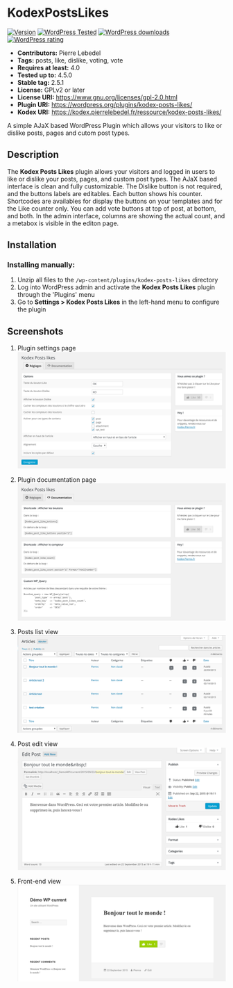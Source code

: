 # KodexPostsLikes

[![Version](https://img.shields.io/wordpress/plugin/v/kodex-posts-likes.svg?style=flat-square)](https://wordpress.org/plugins/kodex-posts-likes/)
[![WordPress Tested](https://img.shields.io/wordpress/v/kodex-posts-likes.svg?style=flat-square)](https://wordpress.org/plugins/kodex-posts-likes/)
[![WordPress downloads](https://img.shields.io/wordpress/plugin/dt/kodex-posts-likes.svg?style=flat-square)](https://wordpress.org/plugins/kodex-posts-likes/)
[![WordPress rating](https://img.shields.io/wordpress/plugin/r/kodex-posts-likes.svg?style=flat-square)](https://wordpress.org/plugins/kodex-posts-likes/)

* **Contributors:** Pierre Lebedel
* **Tags:** posts, like, dislike, voting, vote
* **Requires at least:** 4.0
* **Tested up to:** 4.5.0
* **Stable tag:** 2.5.1
* **License:** GPLv2 or later
* **License URI:** https://www.gnu.org/licenses/gpl-2.0.html
* **Plugin URI:** https://wordpress.org/plugins/kodex-posts-likes/
* **Kodex URI:** https://kodex.pierrelebedel.fr/ressource/kodex-posts-likes/
  

A simple AJaX based WordPress Plugin which allows your visitors to like or dislike posts, pages and cutom post types. 

## Description ##
The **Kodex Posts Likes** plugin allows your visitors and logged in users to like or dislike your posts, pages, and custom post types.
The AJaX based interface is clean and fully customizable.
The Dislike button is not required, and the buttons labels are editables.
Each button shows his counter.
Shortcodes are availables for display the buttons on your templates and for the Like counter only.
You can add vote buttons at top of post, at bottom, and both.
In the admin interface, columns are showing the actual count, and a metabox is visible in the editon page.


## Installation ##

### Installing manually: ###

1. Unzip all files to the `/wp-content/plugins/kodex-posts-likes` directory
2. Log into WordPress admin and activate the **Kodex Posts Likes** plugin through the 'Plugins' menu
3. Go to **Settings > Kodex Posts Likes** in the left-hand menu to configure the plugin


## Screenshots ##

1. Plugin settings page
![Plugin options page](./assets/screenshot-1.png?v=)

2. Plugin documentation page
![Posts list view](./assets/screenshot-2.png?v=)

3. Posts list view
![Posts list view](./assets/screenshot-3.png?v=)

4. Post edit view
![Post edit view](./assets/screenshot-4.png?v=)

5. Front-end view
![Front-end view](./assets/screenshot-5.png?v=)
